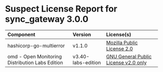 
Suspect License Report for sync_gateway 3.0.0
=============================================

|Component|Version|License(s)|
| :--- | :--- | :--- |
|hashicorp-go-multierror|v1.1.0|[Mozilla Public License 2.0](../../license-data/ce3dd63e-c569-4cea-986a-46bc5efe9896.txt)|
|omd - Open Monitoring Distribution Labs Edition|v3.40-labs-edition|[GNU General Public License v2.0 only](../../license-data/0289ba34-8fe7-41db-82e0-49c28b9c2414.txt)|

